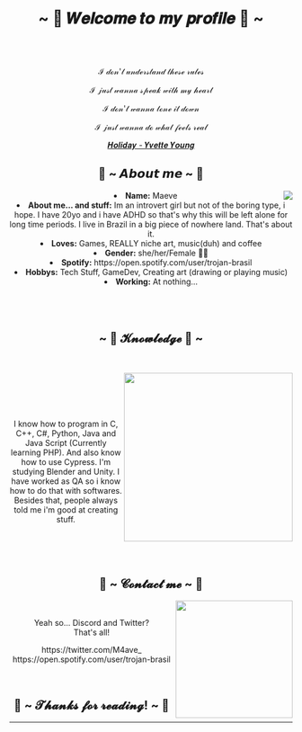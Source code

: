 <body>
  <center>
<h1 align="center">~ 💖 𝑾𝒆𝒍𝒄𝒐𝒎𝒆 𝒕𝒐 𝒎𝒚 𝒑𝒓𝒐𝒇𝒊𝒍𝒆 💖 ~</h1>
<br>
<div align="center">
  </a>
    <br>
  <p>ℐ 𝒹ℴ𝓃'𝓉 𝓊𝓃𝒹ℯ𝓇𝓈𝓉𝒶𝓃𝒹 𝓉𝒽ℯ𝓈ℯ 𝓇𝓊𝓁ℯ𝓈</p>
  <p>ℐ 𝒿𝓊𝓈𝓉 𝓌𝒶𝓃𝓃𝒶 𝓈𝓅ℯ𝒶𝓀 𝓌𝒾𝓉𝒽 𝓂𝓎 𝒽ℯ𝒶𝓇𝓉</p>
  <p>ℐ 𝒹ℴ𝓃'𝓉 𝓌𝒶𝓃𝓃𝒶 𝓉ℴ𝓃ℯ 𝒾𝓉 𝒹ℴ𝓌𝓃</p>
<p>ℐ 𝒿𝓊𝓈𝓉 𝓌𝒶𝓃𝓃𝒶 𝒹ℴ 𝓌𝒽𝒶𝓉 𝒻ℯℯ𝓁𝓈 𝓇ℯ𝒶𝓁</p>
<p><a href="https://www.youtube.com/watch?v=o1ya6ajYE3U"> 𝑯𝒐𝒍𝒊𝒅𝒂𝒚 - 𝒀𝒗𝒆𝒕𝒕𝒆 𝒀𝒐𝒖𝒏𝒈</a><p>

</div>
    <div align="center">
      </div>
<div>
<h2 align="center"> 🦊 ~ 𝘼𝙗𝙤𝙪𝙩 𝙢𝙚 ~ 🦊 </h2>
  <div align="center">
<img src="https://i.pinimg.com/564x/38/7b/d0/387bd0d7e9de928ec97312239cfb7a6e.jpg" align="right">
  </div>
<li>
 <b>Name:</b> Maeve
</li>
<li>
 <b>About me... and stuff:</b> Im an introvert girl but not of the boring type, i hope. I have 20yo and i have ADHD so that's why this will be left alone for long time periods. I live in Brazil in a big piece of nowhere land. That's about it.
</li>
<li>
<b>Loves:</b> Games, REALLY niche art, music(duh) and coffee
</li>
<li>
<b>Gender:</b> she/her/Female 🏳️‍⚧️
</li>
<li>
<b>Spotify:</b> https://open.spotify.com/user/trojan-brasil
</li>
<li>
<b>Hobbys:</b> Tech Stuff, GameDev, Creating art (drawing or playing music)
</li>
<li>
<b>Working:</b> At nothing...
</li>
<br><br><br>
</div>
<div>
<h2 align="center">            ~ 📇 𝓚𝓷𝓸𝔀𝓵𝓮𝓭𝓰𝓮 📇 ~</h2>
 <br>
<p>
  <div align="center">
<img src="https://i.pinimg.com/originals/3e/a7/b6/3ea7b630e286acaacdb96b75905fb352.gif" width="300" height="300" align="right">
  </div>
</div>
<div>
  <br>
<p align="center">
  <br><br><br>
  I know how to program in C, C++, C#, Python, Java and Java Script (Currently learning PHP). And also know how to use Cypress. I'm studying Blender and Unity. I have worked as QA so i know how to do that with softwares. Besides that, people always told me i'm good at creating stuff.
  <br><br><br>
</p>
<br>
<h2 align="center">           📝 ~ 𝓒𝓸𝓷𝓽𝓪𝓬𝓽 𝓶𝓮 ~ 📝</h2>
  <div align="center">
<img src="https://i.pinimg.com/564x/e7/74/71/e77471a9e66a9dbd62f3992d5385ba8a.jpg" align="right"  height="208.5px">
  </div>
<br>
<p align="center"> Yeah so... Discord and Twitter?<br>
That's all!</p>
<p align="center">https://twitter.com/M4ave_ <br> https://open.spotify.com/user/trojan-brasil</p>
</div>
<br>
<div>
<h2 align="center">💖 ~ 𝓣𝓱𝓪𝓷𝓴𝓼 𝓯𝓸𝓻 𝓻𝓮𝓪𝓭𝓲𝓷𝓰! ~ 💖</h2>
<div align="center">
<!--<img src=""> -->
</div>
<hr>
</div>
</div>
    </center>
</body>
